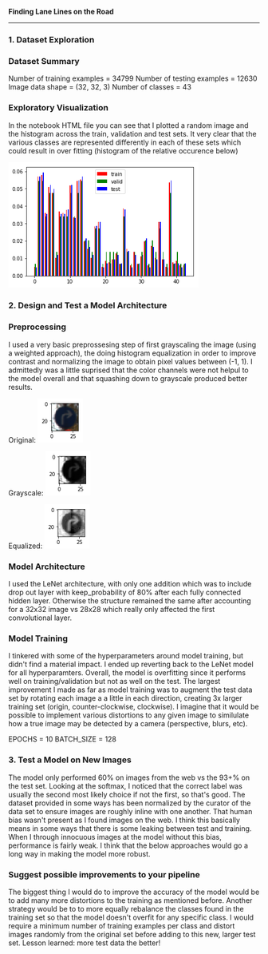 **Finding Lane Lines on the Road**


[image1]: ./images/histogram.png "histogram"
[image2]: ./images/original.png "original"
[image3]: ./images/grayscale.png "grayscale"
[image4]: ./images/equalized.png "equalized"


---

### 1. Dataset Exploration

### Dataset Summary

Number of training examples = 34799
Number of testing examples = 12630
Image data shape = (32, 32, 3)
Number of classes = 43

### Exploratory Visualization

In the notebook HTML file you can see that I plotted a random image and the histogram across the train, validation and test sets. It very clear that the various classes are represented differently in each of these sets which could result in over fitting (histogram of the relative occurence below)

![alt text][image1]


### 2. Design and Test a Model Architecture

### Preprocessing

I used a very basic preprossesing step of first grayscaling the image (using a weighted approach), the doing histogram equalization in order to improve contrast and normalizing the image to obtain pixel values between (-1, 1). I admittedly was a little suprised that the color channels were not helpul to the model overall and that squashing down to grayscale produced better results.

Original: ![alt text][image2]

Grayscale: ![alt text][image3]

Equalized: ![alt text][image4]


### Model Architecture

I used the LeNet architecture, with only one addition which was to include drop out layer with keep_probability of 80% after each fully connected hidden layer. Otherwise the structure remained the same after accounting for a 32x32 image vs 28x28 which really only affected the first convolutional layer.

### Model Training

I tinkered with some of the hyperparameters around model training, but didn't find a material impact. I ended up reverting back to the LeNet model for all hyperparamters. Overall, the model is overfitting since it performs well on training/validation but not as well on the test. The largest improvement I made as far as model training was to augment the test data set by rotating each image a a little in each direction, creating 3x larger training set (origin, counter-clockwise, clockwise). I imagine that it would be possible to implement various distortions to any given image to similulate how a true image may be detected by a camera (perspective, blurs, etc).

EPOCHS = 10
BATCH_SIZE = 128

### 3. Test a Model on New Images

The model only performed 60% on images from the web vs the 93+% on the test set. Looking at the softmax, I noticed that the correct label was usually the second most likely choice if not the first, so that's good. The dataset provided in some ways has been normalized by the curator of the data set to ensure images are roughly inline with one another. That human bias wasn't present as I found images on the web. I think this basically means in some ways that there is some leaking between test and training. When I through innocuous images at the model without this bias, performance is fairly weak. I think that the below approaches would go a long way in making the model more robust.

### Suggest possible improvements to your pipeline

The biggest thing I would do to improve the accuracy of the model would be to add many more distortions to the training as mentioned before. Another strategy would be to to more equally rebalance the classes found in the training set so that the model doesn't overfit for any specific class. I would require a minimum number of training examples per class and distort images randomly from the original set before adding to this new, larger test set. Lesson learned: more test data the better!
